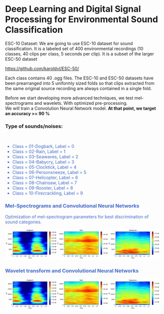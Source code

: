 # Deep Learning and Digital Signal Processing for Environmental Sound Classification

ESC-10 Dataset: We are going to use ESC-10 dataset for sound classification. It is a labeled set of 400 environmental recordings (10 classes, 40 clips per class, 5 seconds per clip). It is a subset of the larger ESC-50 dataset

https://github.com/karoldvl/ESC-50/

Each class contains 40 .ogg files. The ESC-10 and ESC-50 datasets have been prearranged into 5 uniformly sized folds so that clips extracted from the same original source recording are always contained in a single fold.

Before we start developing more advanced techniques, we test mel-spectrograms and wavelets. With optimized pre-processing. <br> We will train a Convolution Neural Network model.  <b> At that point, we target an accuracy >= 90 %  </b> 

### Type of sounds/noises:  
<br>
<span style="color:#4169E1"> 
    
- Class = 01-Dogbark, Label = 0
- Class = 02-Rain, Label = 1
- Class = 03-Seawaves, Label = 2
- Class = 04-Babycry, Label = 3
- Class = 05-Clocktick, Label = 4
- Class = 06-Personsneeze, Label = 5
- Class = 07-Helicopter, Label = 6
- Class = 08-Chainsaw, Label = 7
- Class = 09-Rooster, Label = 8
- Class = 10-Firecrackling, Label = 9

### Mel-Spectrograms and Convolutional Neural Networks

Optimization of mel-spectrogram parameters for best discrimination of sound categories. 

<p align="center"> <img src="Mel-Spectrogram001.png" width="800"  /> </p> 

### Wavelet transform and Convolutional Neural Networks

<p align="center"> <img src="Mel-Spectrogram001.png" width="800"  /> </p> 
